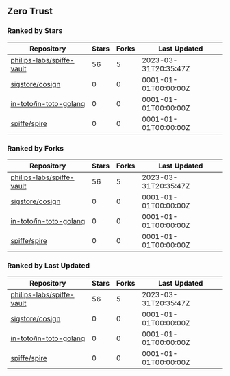 ## Zero Trust

### Ranked by Stars

| Repository | Stars | Forks | Last Updated |
|------------|-------|-------|--------------|
| [philips-labs/spiffe-vault](https://github.com/philips-labs/spiffe-vault) | 56 | 5 | 2023-03-31T20:35:47Z |
| [sigstore/cosign](https://github.com/sigstore/cosign) | 0 | 0 | 0001-01-01T00:00:00Z |
| [in-toto/in-toto-golang](https://github.com/in-toto/in-toto-golang) | 0 | 0 | 0001-01-01T00:00:00Z |
| [spiffe/spire](https://github.com/spiffe/spire) | 0 | 0 | 0001-01-01T00:00:00Z |

### Ranked by Forks

| Repository | Stars | Forks | Last Updated |
|------------|-------|-------|--------------|
| [philips-labs/spiffe-vault](https://github.com/philips-labs/spiffe-vault) | 56 | 5 | 2023-03-31T20:35:47Z |
| [sigstore/cosign](https://github.com/sigstore/cosign) | 0 | 0 | 0001-01-01T00:00:00Z |
| [in-toto/in-toto-golang](https://github.com/in-toto/in-toto-golang) | 0 | 0 | 0001-01-01T00:00:00Z |
| [spiffe/spire](https://github.com/spiffe/spire) | 0 | 0 | 0001-01-01T00:00:00Z |

### Ranked by Last Updated

| Repository | Stars | Forks | Last Updated |
|------------|-------|-------|--------------|
| [philips-labs/spiffe-vault](https://github.com/philips-labs/spiffe-vault) | 56 | 5 | 2023-03-31T20:35:47Z |
| [sigstore/cosign](https://github.com/sigstore/cosign) | 0 | 0 | 0001-01-01T00:00:00Z |
| [in-toto/in-toto-golang](https://github.com/in-toto/in-toto-golang) | 0 | 0 | 0001-01-01T00:00:00Z |
| [spiffe/spire](https://github.com/spiffe/spire) | 0 | 0 | 0001-01-01T00:00:00Z |

